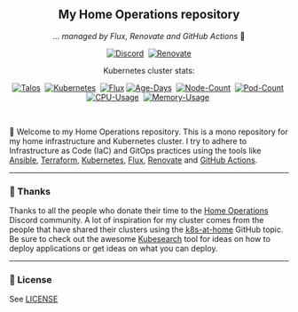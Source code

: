 <div align="center">

## My Home Operations repository

_... managed by Flux, Renovate and GitHub Actions_ :robot:

[![Discord](https://img.shields.io/discord/673534664354430999?style=for-the-badge&label&logo=discord&logoColor=white&color=blue)](https://discord.gg/home-operations)&nbsp;
[![Renovate](https://img.shields.io/badge/powered_by-Renovate-blue?style=for-the-badge&logo=renovate)](https://www.mend.io/renovate/)

Kubernetes cluster stats:

[![Talos](https://img.shields.io/endpoint?url=https%3A%2F%2Fkromgo.econline.nl%2Ftalos_version&style=for-the-badge&logo=talos&logoColor=white&color=orange&label=talos)](https://talos.dev)&nbsp;
[![Kubernetes](https://img.shields.io/endpoint?url=https%3A%2F%2Fkromgo.econline.nl%2Fkubernetes_version&style=for-the-badge&logo=kubernetes&logoColor=white&color=blue&label=k8s)](https://kubernetes.io)&nbsp;
[![Flux](https://img.shields.io/endpoint?url=https%3A%2F%2Fkromgo.econline.nl%2Fflux_version&style=for-the-badge&logo=flux&logoColor=white&color=blue&label=flux)](https://fluxcd.io)
[![Age-Days](https://kromgo.econline.nl/cluster_age_days?format=badge)](https://github.com/kashalls/kromgo/)&nbsp;
[![Node-Count](https://kromgo.econline.nl/cluster_node_count?format=badge)](https://github.com/kashalls/kromgo/)&nbsp;
[![Pod-Count](https://kromgo.econline.nl/cluster_pod_count?format=badge)](https://github.com/kashalls/kromgo/)&nbsp;
[![CPU-Usage](https://kromgo.econline.nl/cluster_cpu_usage?format=badge)](https://github.com/kashalls/kromgo/)&nbsp;
[![Memory-Usage](https://kromgo.econline.nl/cluster_memory_usage?format=badge)](https://github.com/kashalls/kromgo/)&nbsp;

</div>
<br>

👋 Welcome to my Home Operations repository. This is a mono repository for my home infrastructure and Kubernetes cluster. I try to adhere to Infrastructure as Code (IaC) and GitOps practices using the tools like [Ansible](https://www.ansible.com/), [Terraform](https://www.terraform.io/), [Kubernetes](https://kubernetes.io/), [Flux](https://github.com/fluxcd/flux2), [Renovate](https://github.com/renovatebot/renovate) and [GitHub Actions](https://github.com/features/actions).

---

### :handshake: Thanks

Thanks to all the people who donate their time to the [Home Operations](https://discord.gg/home-operations) Discord community. A lot of inspiration for my cluster comes from the people that have shared their clusters using the [k8s-at-home](https://github.com/topics/k8s-at-home) GitHub topic. Be sure to check out the awesome [Kubesearch](http://kubesearch.dev) tool for ideas on how to deploy applications or get ideas on what you can deploy.

---

### 🔏 License

See [LICENSE](https://github.com/kireque/home-ops/blob/main/LICENSE)

